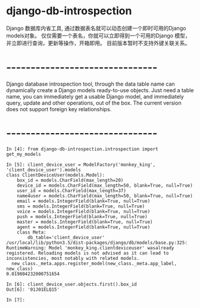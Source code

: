 # django-db-introspection
Django 数据库内省工具, 通过数据表名就可以动态创建一个即时可用的Django models对象。
仅仅需要一个表名，你就可以立即得到一个可用的Django 模型，并立即进行查询，更新等操作，开箱即用。
目前版本暂时不支持外键关联关系。
# -------------------------------
Django database introspection tool, through the data table name can dynamically create a Django models ready-to-use objects.
Just need a table name, you can immediately get a usable Django model, and immediately query, update and other operations, out of the box.
The current version does not support foreign key relationships.
# -------------------------------
```
In [4]: from django-db-introspection.introspection import get_my_models

In [5]: client_device_user = ModelFactory('monkey_king', 'client_device_user').models
class ClientDeviceUser(models.Model):
    box_id = models.CharField(max_length=20)
    device_id = models.CharField(max_length=50, blank=True, null=True)
    user_id = models.CharField(max_length=37)
    name4user = models.CharField(max_length=50, blank=True, null=True)
    email = models.IntegerField(blank=True, null=True)
    sms = models.IntegerField(blank=True, null=True)
    voice = models.IntegerField(blank=True, null=True)
    push = models.IntegerField(blank=True, null=True)
    master = models.IntegerField(blank=True, null=True)
    agent = models.IntegerField(blank=True, null=True)
    class Meta:
        db_table='client_device_user'
/usr/local/lib/python3.5/dist-packages/django/db/models/base.py:325: RuntimeWarning: Model 'monkey_king.clientdeviceuser' wasalready registered. Reloading models is not advised as it can lead to inconsistencies, most notably with related models.
  new_class._meta.apps.register_model(new_class._meta.app_label, new_class)
0.019804232000751654

In [6]: client_device_user.objects.first().box_id
Out[6]: '01J01ELQ15'

In [7]:
```
